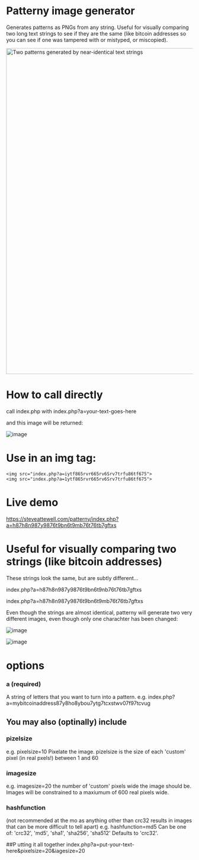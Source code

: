 # Patterny image generator
Generates patterns as PNGs from any string. Useful for visually comparing two long text strings to see if they are the same (like bitcoin addresses so you can see if one was tampered with or mistyped, or miscopied).

<img width="881" alt="Two patterns generated by near-identical text strings" src="https://user-images.githubusercontent.com/21079244/220591270-1f36fe8b-9d13-40a4-bdb4-db0fb0bf2680.png">

# How to call directly
call index.php with index.php?a=your-text-goes-here 

and this image will be returned:

![image](https://user-images.githubusercontent.com/21079244/220489934-8b7e36d9-0fe7-4ca4-9fae-22028491dc01.png)

# Use in an img tag:
```
<img src="index.php?a=iytf865rvr665rv6Srv7trfu86tf675">
<img src="index.php?a=1ytf865rvr665rv6Srv7trfu86tf675">
```

# Live demo
https://steveattewell.com/patterny/index.php?a=h87h8n987y9876t9bn6t9mb76t76tb7gftxs

# Useful for visually comparing two strings (like bitcoin addresses)
These strings look the same, but are subtly different...

index.php?a=h87h8n987y9876t9bn6t9nb76t76tb7gftxs

index.php?a=h87h8n987y9876t9bn6t9mb76t76tb7gftxs

Even though the strings are almost identical, patterny will generate two very different images, even though only one charachter has been changed:

![image](https://user-images.githubusercontent.com/21079244/220490348-91c64ae3-67a7-4695-bb2f-8ba499f5abd5.png)

![image](https://user-images.githubusercontent.com/21079244/220490419-3f41be8a-a0fa-4a4d-87ae-a78b96511163.png)

# options
### a (required)
A string of letters that you want to turn into a pattern. 
e.g. index.php?a=mybitcoinaddress87y8ho8ybou7ytg7tcxstwv07f97tcvug 


## You may also (optinally) include 
### pizelsize 
e.g. pixelsize=10
Pixelate the image. pizelsize is the size of each 'custom' pixel (in real pxels!) between 1 and 60

### imagesize
e.g. imagesize=20
the number of 'custom' pixels wide the image should be. Images will be constrained to a maxiumum of 600 real pixels wide. 

### hashfunction 
(not recommended at the mo as anything other than crc32 results in images that can be more difficult to tell apart)
e.g. hashfunction=md5
Can be one of:  'crc32', 'md5', 'sha1', 'sha256', 'sha512'
Defaults to 'crc32'.

##P utting it all together
index.php?a=put-your-text-here&pixelsize=20&iagesize=20
